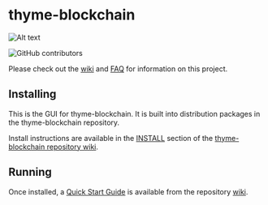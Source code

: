 # thyme-blockchain
![Alt text](https://www.thyme.net/img/thyme_logo.svg)

![GitHub contributors](https://img.shields.io/github/contributors/Thyme-Network/thyme-blockchain?logo=GitHub)

Please check out the [wiki](https://github.com/Thyme-Network/thyme-blockchain/wiki)
and [FAQ](https://github.com/Thyme-Network/thyme-blockchain/wiki/FAQ) for
information on this project.

## Installing

This is the GUI for thyme-blockchain. It is built into distribution packages in the thyme-blockchain repository.

Install instructions are available in the
[INSTALL](https://github.com/Thyme-Network/thyme-blockchain/wiki/INSTALL)
section of the
[thyme-blockchain repository wiki](https://github.com/Thyme-Network/thyme-blockchain/wiki).

## Running

Once installed, a
[Quick Start Guide](https://github.com/Thyme-Network/thyme-blockchain/wiki/Quick-Start-Guide)
is available from the repository
[wiki](https://github.com/Thyme-Network/thyme-blockchain/wiki).
